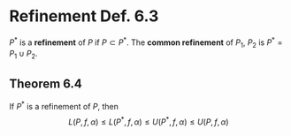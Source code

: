 # Refinement Def. 6.3

$P^*$ is a **refinement** of $P$ if $P\subset P^*$.
The **common refinement** of $P_1$, $P_2$ is $P^* = P_1\cup P_2$.

## Theorem 6.4
If $P^*$ is a refinement of $P$, then
$$L(P, f, \alpha)\leq L(P^*, f, \alpha)\leq U(P^*, f, \alpha)\leq U(P, f, \alpha)$$

